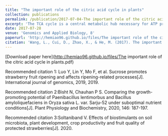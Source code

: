 ```yaml
---
title: "The important role of the citric acid cycle in plants"
collection: publications
permalink: /publication/2017-07-04-The important role of the citric acid cycle in plants
excerpt: 'The TCA cycle is a central metabolic hub necessary for ATP production and for providing precursors used in many biosynthetic pathways. The TCA cycle also plays a very important role in plants.Thus, dysregulation of the TCA cycle flux is frequently observed in plants.The identification of transgenic poplar in several enzymes of the TCA cycle in plants demonstrated a direct connection between this metabolic pathway and the influence to TCA cycle. In this review, the main genetic and non-genetic alterations of TCA cycle in poplar will be described'
date: 2017-07-28
venue: 'Genomics and Applied Biology, 8'
paperurl: 'http://hemiao96.github.io/files/The important role of the citric acid cycle in plants.pdf'
citation: 'Wang, L., Cui, D., Zhao, X., & He, M. (2017). The important role of the citric acid cycle in plants. Genomics and Applied Biology, 8.'
---
```


[Download paper here](http://hemiao96.github.io/files/The important role of the citric acid cycle in plants.pdf)

Recommended citation 1: Luo Y, Lin Y, Mo F, et al. Sucrose promotes strawberry fruit ripening and affects ripening-related processes[J]. International journal of genomics, 2019, 2019.

Recommended citation 2:Bisht N, Chauhan P S. Comparing the growth-promoting potential of Paenibacillus lentimorbus and Bacillus amyloliquefaciens in Oryza sativa L. var. Sarju-52 under suboptimal nutrient conditions[J]. Plant Physiology and Biochemistry, 2020, 146: 187-197.

Recommended citation 3:Soltaniband V. Effects of biostimulants on soil microbiota, plant development, crop productivity and fruit quality of protected strawberries[J]. 2020.
